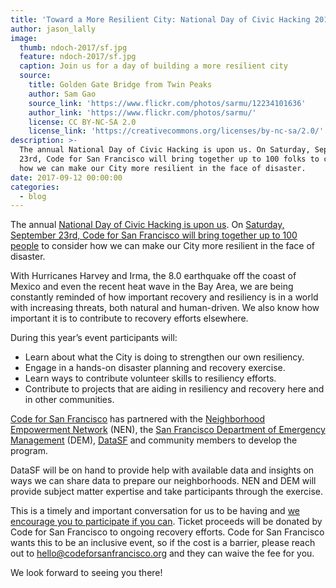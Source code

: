 ```yaml
---
title: 'Toward a More Resilient City: National Day of Civic Hacking 2017'
author: jason_lally
image:
  thumb: ndoch-2017/sf.jpg
  feature: ndoch-2017/sf.jpg
  caption: Join us for a day of building a more resilient city
  source:
    title: Golden Gate Bridge from Twin Peaks
    author: Sam Gao
    source_link: 'https://www.flickr.com/photos/sarmu/12234101636'
    author_link: 'https://www.flickr.com/photos/sarmu/'
    license: CC BY-NC-SA 2.0
    license_link: 'https://creativecommons.org/licenses/by-nc-sa/2.0/'
description: >-
  The annual National Day of Civic Hacking is upon us. On Saturday, September
  23rd, Code for San Francisco will bring together up to 100 folks to consider
  how we can make our City more resilient in the face of disaster.
date: 2017-09-12 00:00:00
categories:
  - blog
---
```



The annual [National Day of Civic Hacking is upon us](https://www.codeforamerica.org/events/national-day-of-civic-hacking-2017). On [Saturday, September 23rd, Code for San Francisco will bring together up to 100 people](http://ndoch2017.codeforsanfrancisco.org/)&nbsp;to consider how we can make our City more resilient in the face of disaster.

With Hurricanes Harvey and Irma, the 8.0 earthquake off the coast of Mexico and even the recent heat wave in the Bay Area, we are being constantly reminded of how important recovery and resiliency is in a world with increasing threats, both natural and human-driven. We also know how important it is to contribute to recovery efforts elsewhere.

During this year’s event participants will:

* Learn about what the City is doing to strengthen our own resiliency.
* Engage in a hands-on disaster planning and recovery exercise.
* Learn ways to contribute volunteer skills to resiliency efforts.
* Contribute to projects that are aiding in resiliency and recovery here and in other communities.

[Code for San Francisco](http://codeforsanfrancisco.org) has partnered with the [Neighborhood Empowerment Network](http://empowersf.org) (NEN), the [San Francisco Department of Emergency Management](http://sfdem.org)&nbsp;(DEM), [DataSF](https://datasf.org)&nbsp;and community members to develop the program.

DataSF will be on hand to provide help with available data and insights on ways we can share data to prepare our neighborhoods. NEN and DEM will provide subject matter expertise and take participants through the exercise.

This is a timely and important conversation for us to be having and [we encourage you to participate if you can](https://www.eventbrite.com/e/national-day-of-civic-hacking-tickets-36960808774). Ticket proceeds will be donated by Code for San Francisco to ongoing recovery efforts. Code for San Francisco wants this to be an inclusive event, so if the cost is a barrier, please reach out to [hello@codeforsanfrancisco.org](javascript:void(location.href='mailto:'+String.fromCharCode(104,101,108,108,111,64,99,111,100,101,102,111,114,115,97,110,102,114,97,110,99,105,115,99,111,46,111,114,103))) and they can waive the fee for you.

We look forward to seeing you there!